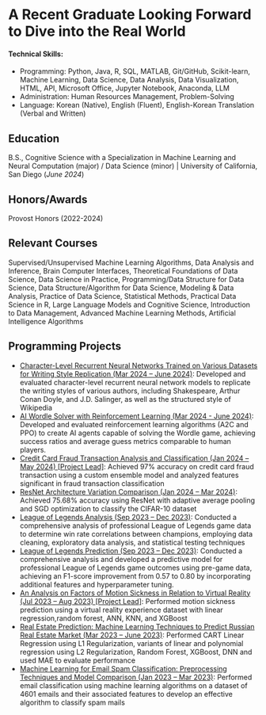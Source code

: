 # A Recent Graduate Looking Forward to Dive into the Real World

#### Technical Skills: 
- Programming: Python, Java, R, SQL, MATLAB, Git/GitHub, Scikit-learn, Machine Learning, Data Science, Data Analysis, Data Visualization, HTML, API, Microsoft Office, Jupyter Notebook, Anaconda, LLM
- Administration: Human Resources Management, Problem-Solving
- Language: Korean (Native), English (Fluent), English-Korean Translation (Verbal and Written)

## Education		        		
B.S., Cognitive Science with a Specialization in Machine Learning and Neural Computation (major) / Data Science (minor) | University of California, San Diego (_June 2024_)

## Honors/Awards
Provost Honors (2022-2024)

## Relevant Courses
Supervised/Unsupervised Machine Learning Algorithms, Data Analysis and Inference, Brain Computer Interfaces, Theoretical Foundations of Data Science, Data Science in Practice, Programming/Data Structure for Data Science, Data Structure/Algorithm for Data Science, Modeling & Data Analysis, Practice of Data Science, Statistical Methods, Practical Data Science in R, Large Language Models and Cognitive Science, Introduction to Data Management, Advanced Machine Learning Methods, Artificial Intelligence Algorithms

## Programming Projects
- [Character-Level Recurrent Neural Networks Trained on Various Datasets for Writing Style Replication
(Mar 2024 – June 2024)](https://wj6801.github.io/Char-RNNs-for-Writing-Style-Replication/): Developed and evaluated character-level recurrent neural network models to replicate the writing styles of various authors, including Shakespeare, Arthur Conan Doyle, and J.D. Salinger, as well as the structured style of Wikipedia
- [AI Wordle Solver with Reinforcement Learning (Mar 2024 - June 2024)](https://wj6801.github.io/AI-Wordle-Solver-with-Reinforcement-Learning/): Developed and evaluated reinforcement learning algorithms (A2C and PPO) to create AI agents capable of solving the Wordle game, achieving success ratios and average guess metrics comparable to human players.
- [Credit Card Fraud Transaction Analysis and Classification (Jan 2024 – May 2024) \[Project Lead\]](https://wj6801.github.io/Credit-Card-Fraud/): Achieved 97% accuracy on credit card fraud transaction using a custom ensemble model and analyzed features significant in fraud transaction classification
- [ResNet Architecture Variation Comparison (Jan 2024 – Mar 2024)](https://wj6801.github.io/ResNet-Comparison/): Achieved 75.68% accuracy using ResNet with adaptive average pooling and SGD optimization to classify the CIFAR-10 dataset
- [League of Legends Analysis (Sep 2023 – Dec 2023)](https://wj6801.github.io/League-of-Legends-Win-Rate-Analysis/): Conducted a comprehensive analysis of professional League of Legends game data to determine win rate correlations between champions, employing data cleaning, exploratory data analysis, and statistical testing techniques
- [League of Legends Prediction (Sep 2023 – Dec 2023)](https://wj6801.github.io/League-of-Legends-Result-Prediction/): Conducted a comprehensive analysis and developed a predictive model for professional League of Legends game outcomes using pre-game data, achieving an F1-score improvement from 0.57 to 0.80 by incorporating additional features and hyperparameter tuning.
- [An Analysis on Factors of Motion Sickness in Relation to Virtual Reality (Jul 2023 – Aug 2023) \[Project Lead\]](https://wj6801.github.io/Motion_Sickness_and_Virtual_Reality/): Performed motion sickness prediction using a virtual reality experience dataset with linear regression,random forest, ANN, KNN, and XGBoost
- [Real Estate Prediction: Machine Learning Techniques to Predict Russian Real Estate Market (Mar 2023 – June 2023)](https://wj6801.github.io/Real-Estate-Prediction/): Performed CART Linear Regression using L1 Regularization, variants of linear and polynomial regression using L2 Regularization, Random Forest, XGBoost, DNN and used MAE to evaluate performance
- [Machine Learning for Email Spam Classification: Preprocessing Techniques and Model Comparison (Jan 2023 – Mar 2023)](./another-page.html): Performed email classification using machine learning algorithms on a dataset of 4601 emails and their associated features to develop an effective algorithm to classify spam mails
